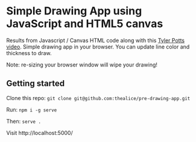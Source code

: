 # Simple Drawing App using JavaScript and HTML5 canvas

Results from Javascript / Canvas HTML code along with this [Tyler Potts video](https://www.youtube.com/watch?v=0MkcQpXXlFM).
Simple drawing app in your browser. You can update line color and thickness to draw. 

Note: re-sizing your browser window will wipe your drawing!

## Getting started

Clone this repo: `git clone git@github.com:thealice/pre-drawing-app.git`

Run: `npm i -g serve`

Then: `serve .`

Visit http://localhost:5000/
